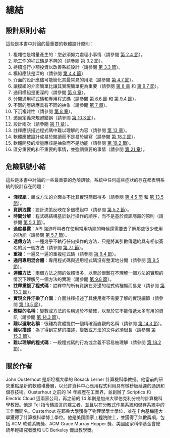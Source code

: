 # 總結

## 設計原則小結

這些是本書中討論的最重要的軟體設計原則：

1. 複雜性是增量產生的：您必須努力處理小事情（請參閱 [第 2.4 節](ch02.md)）。
2. 能工作的程式碼是不夠的（請參閱 [第 3.2 節](ch03.md)）。
3. 持續進行小額投資以改善系統設計（請參閱 [第 3.3 節](ch03.md)）。
4. 模組應該是深的（請參閱 [第 4.4 節](ch04.md)）
5. 介面的設計應儘可能簡化其最常見的用法（請參閱 [第 4.7 節](ch04.md)）。
6. 讓模組的介面簡單比讓其實現簡單更為重要（請參閱 [第 8 章](ch08.md) 和 [第 9.7 節](ch09.md)）。
7. 通用模組是更深的（請參閱 [第 6 章](ch06.md)）。
8. 分開通用程式碼和專用程式碼（請參閱 [第 6.6 節](ch06.md) 和 [第 9.4 節](ch09.md)）。
9. 不同的層級應具有不同的抽象（請參閱 [第 7 章](ch07.md)）。
10. 下沉複雜性（請參閱 [第 8 章](ch08.md)）。
11. 透過定義來規避錯誤（請參閱 [第 10.3 節](ch10.md)）。
12. 設計兩次（請參閱 [第 11 章](ch11.md)）。
13. 註釋應該描述程式碼中難以理解的內容（請參閱 [第 13 章](ch13.md)）。
14. 軟體應被設計成易於閱讀而不是易於編寫（請參閱 [第 18.2 節](ch18.md)）。
15. 軟體開發的增量應該是抽象而不是功能（請參閱 [第 19.2 節](ch19.md)）。
16. 區分重要的和不重要的事情，並強調重要的事情（請參閱 [第 21 章](ch21.md)）。

## 危險訊號小結

這些是本書中討論的一些最重要的危險訊號。系統中任何這些症狀的存在都表明系統的設計存在問題：

- **淺模組**：類或方法的介面並不比其實現簡單得多（請參閱 [第 4.5 節](ch04.md) 和 [第 13.5 節](ch13.md)）。
- **資訊洩露**：設計決策反映在多個模組中（請參閱 [第 5.2 節](ch05.md)）。
- **時間分解**：程式碼結構基於執行操作的順序，而不是基於資訊隱藏的原則（請參閱 [第 5.3 節](ch05.md)）。
- **過度暴露**：API 強迫呼叫者在使用常用功能的時候還需要去了解那些很少使用的功能（請參閱 [第 5.7 節](ch05.md)）。
- **透傳方法**：一種幾乎不執行任何操作的方法，只是將其引數傳遞給具有相似簽名的另一個方法（請參閱 [第 7.1 節](ch07.md)）。
- **重複**：一遍又一遍的重複程式碼（請參閱 [第 9.4 節](ch09.md)）。
- **通用專用混合體**：專用程式碼與通用程式碼沒有整潔地分開（請參閱 [第 9.5 節](ch09.md)）。
- **連體方法**：兩個方法之間的依賴很多，以至於很難在不理解一個方法的實現的情況下理解另一個方法的實現（請參閱 [第 9.8 節](ch09.md)）。
- **註釋重複了程式碼**：註釋中的所有資訊在旁邊的程式碼裡顯而易見（請參閱 [第 13.2 節](ch13.md)）。
- **實現文件汙染了介面**：介面註釋描述了其使用者不需要了解的實現細節（請參閱 [第 13.5 節](ch13.md)）。
- **模糊的名稱**：變數或方法的名稱過於不精確，以至於它不能傳遞太多有用的資訊（請參閱 [第 14.3 節](ch14.md)）。
- **難以選取名稱**：很難為實體提供一個精確而直觀的名稱（請參閱 [第 14.3 節](ch14.md)）。
- **難以描述**：為了得到完整的描述，變數或方法的文件必須很長（請參閱 [第 15.3 節](ch15.md)）。
- **難以理解的程式碼**：一段程式碼的行為或含義不容易被理解（請參閱 [第 18.2 節](ch18.md)）。

## 關於作者

John Ousterhout 是斯坦福大學的 Bosack Lerner 計算機科學教授。他當前的研究重點是新的軟體堆疊層，以允許資料中心應用程式利用具有微秒級延遲的通訊和儲存技術。Ousterhout 之前的 14 年經歷在工業界，並創辦了 Scriptics 和 Electric Cloud 這兩家公司，再之前的 14 年則是加州大學伯克利分校的計算機科學教授。他是 Tcl 指令碼語言的建立者，並且以在分散式作業系統和儲存系統中的工作而聞名。Ousterhout 在耶魯大學獲得了物理學學士學位，並在卡內基梅隆大學獲得了計算機科學博士學位。他是美國國家工程院院士，並獲得了無數獎項，包括 ACM 軟體系統獎、ACM Grace Murray Hopper 獎、美國國家科學基金會總統年輕研究者獎和 UC Berkeley 傑出教學獎。